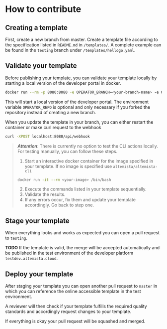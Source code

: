 # How to contribute 

## Creating a template 
First, create a new branch from master.
Create a template file according to the specification listed in `README.md` in `/templates/`.
A complete example can be found in the `testing` branch under `/templates/hellogo.yaml`.

## Validate your template 
Before publishing your template, you can validate your template locally by starting a local version of the developer portal in docker.
```bash
docker run --rm -p 8080:8080 -e OPERATOR_BRANCH=<your-branch-name> -e OPERATOR_REPO=<repository-url> altemista/dev-portal:latest
```
This will start a local version of the developer portal.
The environment variable `OPERATOR_REPO` is optional and only necessary if you forked the repository instead of creating a new branch.

When you update the template in your branch, you can either restart the container or make curl request to the webhook
```bash
curl -XPOST localhost:8080/api/webhook
```


> **_Attention_**: There is currently no option to test the CLI actions locally. For testing manually, you can follow these steps.
>1. Start an interactive docker container for the image specified in your template. If no image is specified use `altemista/altemista-cli`
>```bash
>docker run -it --rm <your-image> /bin/bash
>```
>2. Execute the commands listed in your template sequentially.
>3. Validate the results.
>4. If any errors occur, fix them and update your template accordingly. Go back to step one.

## Stage your template
When everything looks and works as expected you can open a pull request to `testing`.

**TODO** If the template is valid, the merge will be accepted automatically and be published in the test environment of the developer platform `testdev.altemista.cloud`.

## Deploy your template
After staging your template you can open another pull request to `master` in which you can reference the online accessible template in the test environment.

A reviewer will then check if your template fulfills the required quality standards and accordingly request changes to your template.

If everything is okay your pull request will be squashed and merged.
